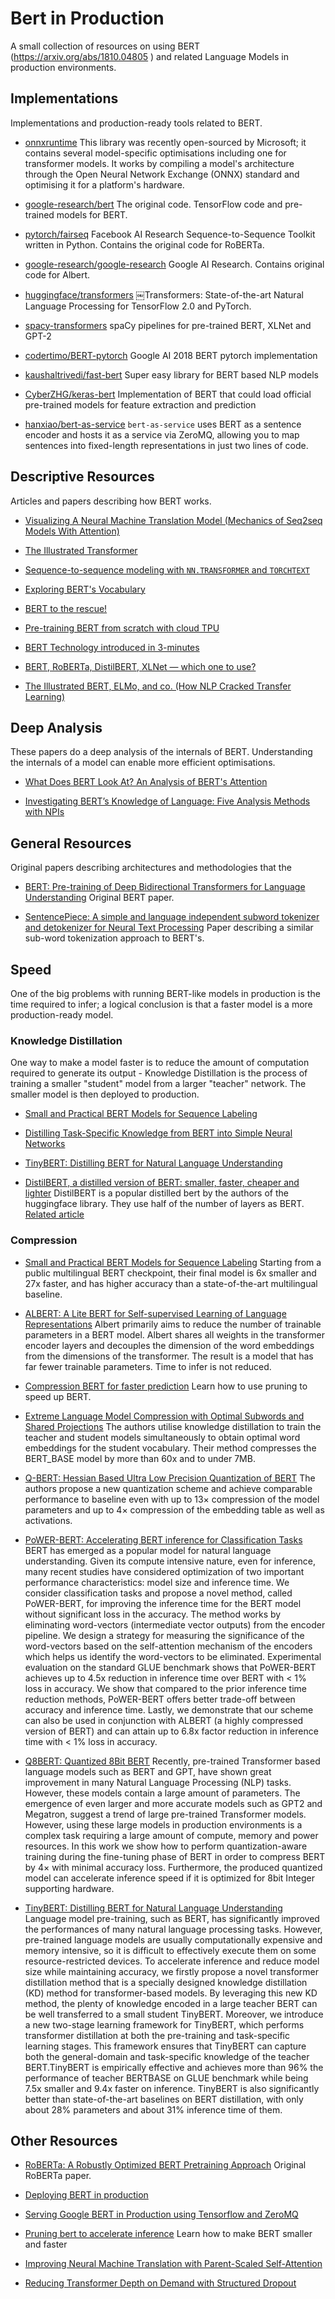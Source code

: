 # Bert in Production

A small collection of resources on using BERT (https://arxiv.org/abs/1810.04805
) and related Language Models in production environments.


## Implementations
Implementations and production-ready tools related to BERT.

- [onnxruntime](https://github.com/microsoft/onnxruntime) This library was recently open-sourced by Microsoft; it contains several model-specific optimisations including one for transformer models. It works by compiling a model's architecture through the Open Neural Network Exchange (ONNX) standard and optimising it for a platform's hardware.

- [google-research/bert](https://github.com/google-research/bert)
The original code. TensorFlow code and pre-trained models for BERT.

- [pytorch/fairseq](https://github.com/pytorch/fairseq)
Facebook AI Research Sequence-to-Sequence Toolkit written in Python. Contains the original code for RoBERTa.

- [google-research/google-research](https://github.com/google-research/google-research/tree/master/albert)
Google AI Research. Contains original code for Albert.

- [huggingface/transformers](https://github.com/huggingface/transformers)
￼Transformers: State-of-the-art Natural Language Processing for TensorFlow 2.0 and PyTorch.

- [spacy-transformers](https://github.com/explosion/spacy-transformers)
spaCy pipelines for pre-trained BERT, XLNet and GPT-2 

- [codertimo/BERT-pytorch](https://github.com/codertimo/BERT-pytorch)
Google AI 2018 BERT pytorch implementation

- [kaushaltrivedi/fast-bert](https://github.com/kaushaltrivedi/fast-bert)
Super easy library for BERT based NLP models

- [CyberZHG/keras-bert](https://github.com/CyberZHG/keras-bert)
Implementation of BERT that could load official pre-trained models for feature extraction and prediction

- [hanxiao/bert-as-service](https://github.com/hanxiao/bert-as-service)
 `bert-as-service` uses BERT as a sentence encoder and hosts it as a service via ZeroMQ, allowing you to map sentences into fixed-length representations in just two lines of code.

## Descriptive Resources
Articles and papers describing how BERT works.

- [Visualizing A Neural Machine Translation Model (Mechanics of Seq2seq Models With Attention)](https://jalammar.github.io/visualizing-neural-machine-translation-mechanics-of-seq2seq-models-with-attention/)

- [The Illustrated Transformer](http://jalammar.github.io/illustrated-transformer/)

- [Sequence-to-sequence modeling with `NN.TRANSFORMER` and `TORCHTEXT`](https://pytorch.org/tutorials/beginner/transformer_tutorial.html)

- [Exploring BERT's Vocabulary](http://juditacs.github.io/2019/02/19/bert-tokenization-stats.html)

- [BERT to the rescue!](https://towardsdatascience.com/bert-to-the-rescue-17671379687f)

- [Pre-training BERT from scratch with cloud TPU](https://mc.ai/pre-training-bert-from-scratch-with-cloud-tpu/)

- [BERT Technology introduced in 3-minutes](https://towardsdatascience.com/bert-technology-introduced-in-3-minutes-2c2f9968268c)

- [BERT, RoBERTa, DistilBERT, XLNet — which one to use?](https://towardsdatascience.com/bert-roberta-distilbert-xlnet-which-one-to-use-3d5ab82ba5f8#e18a-828e5fc317c7)

- [The Illustrated BERT, ELMo, and co. (How NLP Cracked Transfer Learning)](http://jalammar.github.io/illustrated-bert/)

## Deep Analysis

These papers do a deep analysis of the internals of BERT. Understanding the internals of a model can enable more efficient optimisations.

- [What Does BERT Look At? An Analysis of BERT's Attention](https://nlp.stanford.edu/pubs/clark2019what.pdf)

- [Investigating BERT’s Knowledge of Language: Five Analysis Methods with NPIs](https://arxiv.org/abs/1909.02597)


## General Resources

Original papers describing architectures and methodologies that the 

- [BERT: Pre-training of Deep Bidirectional Transformers for Language Understanding](https://arxiv.org/pdf/1810.04805.pdf)
Original BERT paper.

- [SentencePiece: A simple and language independent subword tokenizer and detokenizer for Neural Text Processing](https://www.aclweb.org/anthology/D18-2012.pdf)
Paper describing a similar sub-word tokenization approach to BERT's.


## Speed

One of the big problems with running BERT-like models in production is the time required to infer; a logical conclusion is that a faster model is a more production-ready model.

### Knowledge Distillation

One way to make a model faster is to reduce the amount of computation required to generate its output - Knowledge Distillation is the process of training a smaller "student" model from a larger "teacher" network. The smaller model is then deployed to production.

- [Small and Practical BERT Models for Sequence Labeling](https://arxiv.org/abs/1909.00100)

- [Distilling Task-Specific Knowledge from BERT into Simple Neural Networks](https://arxiv.org/abs/1903.12136)

- [TinyBERT: Distilling BERT for Natural Language Understanding](https://arxiv.org/abs/1909.10351)

- [DistilBERT, a distilled version of BERT: smaller, faster, cheaper and lighter](https://arxiv.org/abs/1910.01108) DistilBERT is a popular distilled bert by the authors of the huggingface library. They use half of the number of layers as BERT. [Related article](https://medium.com/huggingface/distilbert-8cf3380435b5)

### Compression

- [Small and Practical BERT Models for Sequence Labeling](https://arxiv.org/abs/1909.00100) Starting from a public multilingual BERT checkpoint, their final model is 6x smaller and 27x faster, and has higher accuracy than a state-of-the-art multilingual baseline.

- [ALBERT: A Lite BERT for Self-supervised Learning of Language Representations](https://arxiv.org/abs/1909.11942) Albert primarily aims to reduce the number of trainable parameters in a BERT model. Albert shares all weights in the transformer encoder layers and decouples the dimension of the word embeddings from the dimensions of the transformer. The result is a model that has far fewer trainable parameters. Time to infer is not reduced.

- [Compression BERT for faster prediction](https://blog.rasa.com/compressing-bert-for-faster-prediction-2/)
Learn how to use pruning to speed up BERT.

- [Extreme Language Model Compression with Optimal Subwords and Shared Projections](https://arxiv.org/abs/1909.11687) The authors utilise knowledge distillation to train the teacher and student models simultaneously to obtain optimal word embeddings for the student vocabulary. Their method compresses the BERT_BASE model by more than 60x and to under 7MB. 

- [Q-BERT: Hessian Based Ultra Low Precision Quantization of BERT](https://arxiv.org/abs/1909.05840) The authors propose a new quantization scheme and achieve comparable performance to baseline even with up to 13× compression of the model parameters and up to 4× compression of the embedding table as well as activations.

- [PoWER-BERT: Accelerating BERT inference for Classification Tasks](https://arxiv.org/abs/2001.08950) BERT has emerged as a popular model for natural language understanding. Given its compute intensive nature, even for inference, many recent studies have considered optimization of two important performance characteristics: model size and inference time. We consider classification tasks and propose a novel method, called PoWER-BERT, for improving the inference time for the BERT model without significant loss in the accuracy. The method works by eliminating word-vectors (intermediate vector outputs) from the encoder pipeline. We design a strategy for measuring the significance of the word-vectors based on the self-attention mechanism of the encoders which helps us identify the word-vectors to be eliminated. Experimental evaluation on the standard GLUE benchmark shows that PoWER-BERT achieves up to 4.5x reduction in inference time over BERT with < 1% loss in accuracy. We show that compared to the prior inference time reduction methods, PoWER-BERT offers better trade-off between accuracy and inference time. Lastly, we demonstrate that our scheme can also be used in conjunction with ALBERT (a highly compressed version of BERT) and can attain up to 6.8x factor reduction in inference time with < 1% loss in accuracy.

- [Q8BERT: Quantized 8Bit BERT](https://arxiv.org/abs/1910.06188) Recently, pre-trained Transformer based language models such as BERT and GPT, have shown great improvement in many Natural Language Processing (NLP) tasks. However, these models contain a large amount of parameters. The emergence of even larger and more accurate models such as GPT2 and Megatron, suggest a trend of large pre-trained Transformer models. However, using these large models in production environments is a complex task requiring a large amount of compute, memory and power resources. In this work we show how to perform quantization-aware training during the fine-tuning phase of BERT in order to compress BERT by 4× with minimal accuracy loss. Furthermore, the produced quantized model can accelerate inference speed if it is optimized for 8bit Integer supporting hardware. 

- [TinyBERT: Distilling BERT for Natural Language Understanding](https://arxiv.org/abs/1909.10351) Language model pre-training, such as BERT, has significantly improved the performances of many natural language processing tasks. However, pre-trained language models are usually computationally expensive and memory intensive, so it is difficult to effectively execute them on some resource-restricted devices. To accelerate inference and reduce model size while maintaining accuracy, we firstly propose a novel transformer distillation method that is a specially designed knowledge distillation (KD) method for transformer-based models. By leveraging this new KD method, the plenty of knowledge encoded in a large teacher BERT can be well transferred to a small student TinyBERT. Moreover, we introduce a new two-stage learning framework for TinyBERT, which performs transformer distillation at both the pre-training and task-specific learning stages. This framework ensures that TinyBERT can capture both the general-domain and task-specific knowledge of the teacher BERT.TinyBERT is empirically effective and achieves more than 96% the performance of teacher BERTBASE on GLUE benchmark while being 7.5x smaller and 9.4x faster on inference. TinyBERT is also significantly better than state-of-the-art baselines on BERT distillation, with only about 28% parameters and about 31% inference time of them. 

## Other Resources

- [RoBERTa: A Robustly Optimized BERT Pretraining Approach](https://arxiv.org/pdf/1907.11692.pdf)
Original RoBERTa paper.

- [Deploying BERT in production](https://towardsdatascience.com/deploy-bert-ef20636fc337)

- [Serving Google BERT in Production using Tensorflow and ZeroMQ](http://hanxiao.io/2019/01/02/Serving-Google-BERT-in-Production-using-Tensorflow-and-ZeroMQ/)

- [Pruning bert to accelerate inference](https://blog.rasa.com/pruning-bert-to-accelerate-inference/)
Learn how to make BERT smaller and faster

- [Improving Neural Machine Translation with Parent-Scaled Self-Attention](https://arxiv.org/abs/1909.03149)

- [Reducing Transformer Depth on Demand with Structured Dropout](https://arxiv.org/abs/1909.11556)
